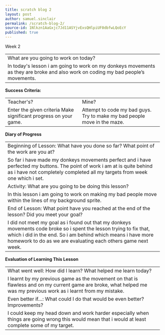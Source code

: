 ```yaml
---
title: scratch blog 2
layout: post
author: samuel.sinclair
permalink: /scratch-blog-2/
source-id: 1Nlkzn1AaGxjc7Jd11ASYjvExsQHlpiUF0dbfwLQoEcY
published: true
---
```

Week 2

<table>
  <tr>
    <td>What are you going to work on today?</td>
  </tr>
  <tr>
    <td>In today's lesson i am going to work on my donkeys movements as they are broke and also work on coding my bad people’s movements.</td>
  </tr>
</table>


**Success Criteria:**

<table>
  <tr>
    <td>Teacher's?</td>
    <td>Mine?</td>
  </tr>
  <tr>
    <td>Enter the given criteria
Make significant progress on your game.
</td>
    <td>Attempt to code my bad guys.
Try to make my bad people move in the maze.</td>
  </tr>
</table>


**Diary of Progress**

<table>
  <tr>
    <td>Beginning of Lesson: What have you done so far? What point of the work are you at?</td>
  </tr>
  <tr>
    <td>So far i have made my donkeys movements perfect and i have perfected my buttons. The point of work i am at is quite behind as i have not completely completed all my targets from week one which i set.</td>
  </tr>
  <tr>
    <td>Activity:  What are you going to be doing this lesson? </td>
  </tr>
  <tr>
    <td>In this lesson i am going to work on making my bad people move within the lines of my background sprite.</td>
  </tr>
  <tr>
    <td>End of Lesson: What point have you reached at the end of the lesson? Did you meet your goal? </td>
  </tr>
  <tr>
    <td>I did not meet my goal as i found out that my donkeys movements code broke so i spent the lesson trying to fix that, which i did in the end. So i am behind which means i have more homework to do as we are evaluating each others game next week. </td>
  </tr>
</table>


**Evaluation of Learning This Lesson**

<table>
  <tr>
    <td>What went well: How did I learn? What helped me learn today? </td>
  </tr>
  <tr>
    <td>I learnt by my previous game as the movement on that is flawless and on my current game are broke, what helped me was my previous work as i learnt from my mistake.</td>
  </tr>
  <tr>
    <td>Even better if…: What could I do that would be even better? Improvements? </td>
  </tr>
  <tr>
    <td>I could keep my head down and work harder especially when things are going wrong this would mean that i would at least complete some of my target.</td>
  </tr>
</table>


